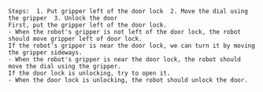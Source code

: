 
    Steps:  1. Put gripper left of the door lock  2. Move the dial using the gripper  3. Unlock the door
    First, put the gripper left of the door lock.
    - When the robot's gripper is not left of the door lock, the robot should move gripper left of door lock.
    If the robot’s gripper is near the door lock, we can turn it by moving the gripper sideways.
    - When the robot's gripper is near the door lock, the robot should move the dial using the gripper.
    If the door lock is unlocking, try to open it.
    - When the door lock is unlocking, the robot should unlock the door.